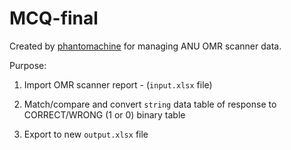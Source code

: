 # MCQ-final

Created by [phantomachine](https://github.com/phantomachine/) for managing ANU OMR scanner data.

Purpose:

1. Import OMR scanner report - (``input.xlsx`` file)

2. Match/compare and convert ``string`` data table of response to CORRECT/WRONG (1 or 0) binary table

3. Export to new ``output.xlsx`` file
